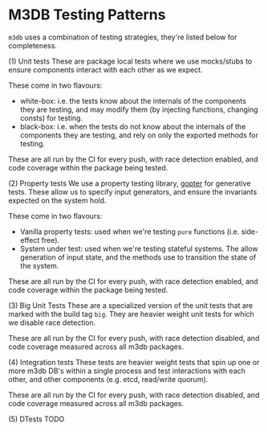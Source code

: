 M3DB Testing Patterns
=====================

`m3db` uses a combination of testing strategies, they're listed below for completeness.

(1) Unit tests
These are package local tests where we use mocks/stubs to ensure components interact with each other
as we expect.

These come in two flavours:
- white-box: i.e. the tests know about the internals of the components they are testing, and may modify them
  (by injecting functions, changing consts) for testing.
- black-box: i.e. when the tests do not know about the internals of the components they are testing, and rely
  on only the exported methods for testing.

These are all run by the CI for every push, with race detection enabled, and code coverage within the package
being tested.

(2) Property tests
We use a property testing library, [gopter] for generative tests. These allow us to specify input generators,
and ensure the invariants expected on the system hold.

[gopter]: https://godoc.org/github.com/leanovate/gopter

These come in two flavours:
- Vanilla property tests: used when we're testing `pure` functions (i.e. side-effect free).
- System under test: used when we're testing stateful systems. The allow generation of input state,
  and the methods use to transition the state of the system.

These are all run by the CI for every push, with race detection enabled, and code coverage within the package
being tested.

(3) Big Unit Tests
These are a specialized version of the unit tests that are marked with the build tag `big`. They are heavier weight
unit tests for which we disable race detection.

These are all run by the CI for every push, with race detection disabled, and code coverage measured across all
m3db packages.

(4) Integration tests
These tests are heavier weight tests that spin up one or more m3db DB's within a single process and test
interactions with each other, and other components (e.g. etcd, read/write quorum).

These are all run by the CI for every push, with race detection disabled, and code coverage measured across all
m3db packages.

(5) DTests
TODO

